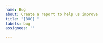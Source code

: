 ```yaml
---
name: Bug
about: Create a report to help us improve
title: "[BUG] "
labels: bug
assignees: ''

---
```



